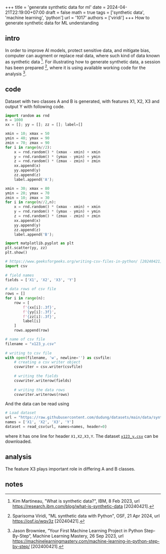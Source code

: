 +++
title = 'generate synthetic data for ml'
date = 2024-04-21T22:19:00+07:00
draft = false
math = true
tags = ['synthetic data', 'machine learning', 'python']
url = '1017'
authors = ['viridi']
+++
How to generate synthetic data for ML understanding <!--more-->


## intro
In order to improve AI models, protect sensitive data, and mitigate bias, computer can augment or replace real data, where such kind of data known as synthetic data [^martineau_2023]. For illustrating how to generate synthetic data, a session has been prepared [^viridi_2024], where it is using available working code for the analysis [^browniee_2023].


## code
Dataset with two classes A and B is generated, with features X1, X2, X3 and output Y with following code.

```py
import random as rnd
n = 1000
xx = []; yy = []; zz = []; label=[]

xmin = 10; xmax = 50
ymin = 40; ymax = 90
zmin = 70; zmax = 90
for i in range(n//2):
    x = rnd.random() * (xmax - xmin) + xmin
    y = rnd.random() * (ymax - ymin) + ymin
    z = rnd.random() * (zmax - zmin) + zmin
    xx.append(x)
    yy.append(y)
    zz.append(z)
    label.append('A');

xmin = 30; xmax = 80
ymin = 20; ymax = 70
zmin = 10; zmax = 30
for i in range(n//2,n):
    x = rnd.random() * (xmax - xmin) + xmin
    y = rnd.random() * (ymax - ymin) + ymin
    z = rnd.random() * (zmax - zmin) + zmin
    xx.append(x)
    yy.append(y)
    zz.append(z)
    label.append('B');

import matplotlib.pyplot as plt
plt.scatter(yy, zz)
plt.show()

# https://www.geeksforgeeks.org/writing-csv-files-in-python/ [20240421]
import csv
 
# field names
fields = ['X1', 'X2', 'X3', 'Y']
 
# data rows of csv file
rows = []
for i in range(n):
    row = [
        f'{xx[i]:.3f}',
        f'{yy[i]:.3f}',
        f'{zz[i]:.3f}',
        label[i]
    ]
    rows.append(row)

# name of csv file
filename = "x123_y.csv"
 
# writing to csv file
with open(filename, 'w', newline='') as csvfile:
    # creating a csv writer object
    csvwriter = csv.writer(csvfile)
 
    # writing the fields
    csvwriter.writerow(fields)
 
    # writing the data rows
    csvwriter.writerows(rows)
```

And the data can be read using

```py
# Load dataset
url = "https://raw.githubusercontent.com/dudung/datasets/main/data/synthetic/x123_y.csv"
names = ['X1', 'X2', 'X3', 'Y']
dataset = read_csv(url, names=names, header=0)
```

where it has one line for header `X1,X2,X3,Y`. The dataset [`x123_y.csv`](https://raw.githubusercontent.com/dudung/datasets/main/data/synthetic/x123_y.csv") can be downloaded.


## analysis
The feature X3 plays important role in differing A and B classes.


## notes
[^browniee_2023]: Jason Browniee, “Your First Machine Learning Project in Python Step-By-Step”, Machine Learning Mastery, 26 Sep 2023, url https://machinelearningmastery.com/machine-learning-in-python-step-by-step/ [202400421].
[^martineau_2023]: Kim Martineau, "What is synthetic data?", IBM, 8 Feb 2023, url https://research.ibm.com/blog/what-is-synthetic-data [20240421].
[^viridi_2024]: Sparisoma Viridi, "ML synthetic data with Python", OSF, 21 Apr 2024, url https://osf.io/wqv3z [20240421].
